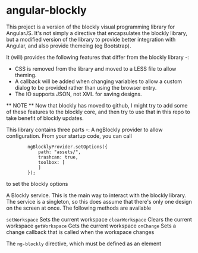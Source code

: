 angular-blockly
===============
This project is a version of the blockly visual programming library for AngularJS. It's not simply a directive that encapsulates the blockly library, but a modified version of the library to provide better integration with Angular, and also provide themeing (eg Bootstrap).

It (will) provides the following features that differ from the blockly library -:
* CSS is removed from the library and moved to a LESS file to allow theming.
* A callback will be added when changing variables to allow a custom dialog to be provided rather than using the browser entry.
* The IO supports JSON, not XML for saving designs.

** NOTE ** Now that blockly has moved to github, I might try to add some of these features to the blockly core, and then try to use that in this repo to take benefit of blockly updates.

This library contains three parts -:
A ngBlockly provider to allow configuration. From your startup code, you can call
```
        ngBlocklyProvider.setOptions({
            path: "assets/",
            trashcan: true,
            toolbox: [
            ]
        });
```
to set the blockly options

A Blockly service. This is the main way to interact with the blockly library. The service is a singleton, so this does
assume that there's only one design on the screen at once.
The following methods are available

```setWorkspace``` Sets the current workspace
```clearWorkspace``` Clears the current workspace
```getWorkspace``` Gets the current workspace
```onChange``` Sets a change callback that is called when the workspace changes

The ```ng-blockly``` directive, which must be defined as an element


